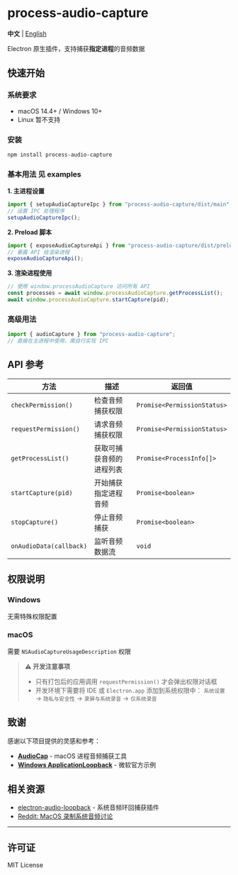 # process-audio-capture

**中文** | [English](./README.md)

Electron 原生插件，支持捕获**指定进程**的音频数据

## 快速开始

### 系统要求

- macOS 14.4+ / Windows 10+
- Linux 暂不支持

### 安装

```bash
npm install process-audio-capture
```

### 基本用法 见 examples

**1. 主进程设置**

```typescript
import { setupAudioCaptureIpc } from "process-audio-capture/dist/main";
// 设置 IPC 处理程序
setupAudioCaptureIpc();
```

**2. Preload 脚本**

```typescript
import { exposeAudioCaptureApi } from "process-audio-capture/dist/preload";
// 暴露 API 给渲染进程
exposeAudioCaptureApi();
```

**3. 渲染进程使用**

```typescript
// 使用 window.processAudioCapture 访问所有 API
const processes = await window.processAudioCapture.getProcessList();
await window.processAudioCapture.startCapture(pid);
```

### 高级用法

```typescript
import { audioCapture } from "process-audio-capture";
// 直接在主进程中使用，需自行实现 IPC
```

## API 参考

| 方法                    | 描述                     | 返回值                      |
| ----------------------- | ------------------------ | --------------------------- |
| `checkPermission()`     | 检查音频捕获权限         | `Promise<PermissionStatus>` |
| `requestPermission()`   | 请求音频捕获权限         | `Promise<PermissionStatus>` |
| `getProcessList()`      | 获取可捕获音频的进程列表 | `Promise<ProcessInfo[]>`    |
| `startCapture(pid)`     | 开始捕获指定进程音频     | `Promise<boolean>`          |
| `stopCapture()`         | 停止音频捕获             | `Promise<boolean>`          |
| `onAudioData(callback)` | 监听音频数据流           | `void`                      |

## 权限说明

### Windows

无需特殊权限配置

### macOS

需要 `NSAudioCaptureUsageDescription` 权限

> **⚠️ 开发注意事项**
>
> - 只有打包后的应用调用 `requestPermission()` 才会弹出权限对话框
> - 开发环境下需要将 IDE 或 `Electron.app` 添加到系统权限中：
>   `系统设置` → `隐私与安全性` → `录屏与系统录音` → `仅系统录音`

## 致谢

感谢以下项目提供的灵感和参考：

- **[AudioCap](https://github.com/insidegui/AudioCap)** - macOS 进程音频捕获工具
- **[Windows ApplicationLoopback](https://github.com/microsoft/Windows-classic-samples/tree/2b94df5730177ec27e726b60017c01c97ef1a8fb/Samples/ApplicationLoopback)** - 微软官方示例

## 相关资源

- [electron-audio-loopback](https://github.com/alectrocute/electron-audio-loopback) - 系统音频环回捕获插件
- [Reddit: MacOS 录制系统音频讨论](https://www.reddit.com/r/electronjs/comments/1d9bjh9/recording_system_audio_on_macos/)

---

## 许可证

MIT License
